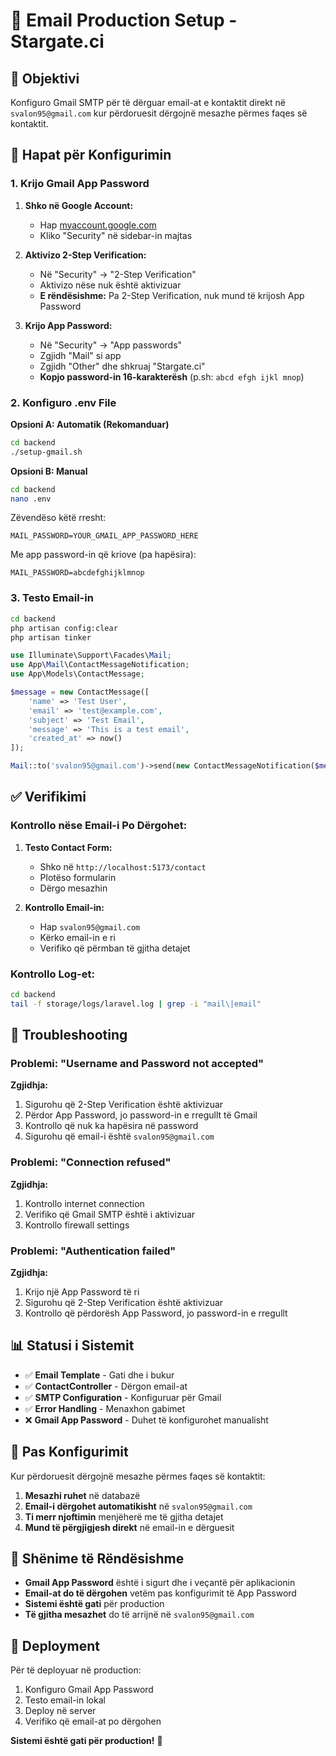 # 📧 Email Production Setup - Stargate.ci

## 🎯 Objektivi
Konfiguro Gmail SMTP për të dërguar email-at e kontaktit direkt në `svalon95@gmail.com` kur përdoruesit dërgojnë mesazhe përmes faqes së kontaktit.

## 🚀 Hapat për Konfigurimin

### 1. Krijo Gmail App Password

1. **Shko në Google Account:**
   - Hap [myaccount.google.com](https://myaccount.google.com/)
   - Kliko "Security" në sidebar-in majtas

2. **Aktivizo 2-Step Verification:**
   - Në "Security" → "2-Step Verification"
   - Aktivizo nëse nuk është aktivizuar
   - **E rëndësishme:** Pa 2-Step Verification, nuk mund të krijosh App Password

3. **Krijo App Password:**
   - Në "Security" → "App passwords"
   - Zgjidh "Mail" si app
   - Zgjidh "Other" dhe shkruaj "Stargate.ci"
   - **Kopjo password-in 16-karakterësh** (p.sh: `abcd efgh ijkl mnop`)

### 2. Konfiguro .env File

**Opsioni A: Automatik (Rekomanduar)**
```bash
cd backend
./setup-gmail.sh
```

**Opsioni B: Manual**
```bash
cd backend
nano .env
```

Zëvendëso këtë rresht:
```
MAIL_PASSWORD=YOUR_GMAIL_APP_PASSWORD_HERE
```

Me app password-in që kriove (pa hapësira):
```
MAIL_PASSWORD=abcdefghijklmnop
```

### 3. Testo Email-in

```bash
cd backend
php artisan config:clear
php artisan tinker
```

```php
use Illuminate\Support\Facades\Mail;
use App\Mail\ContactMessageNotification;
use App\Models\ContactMessage;

$message = new ContactMessage([
    'name' => 'Test User',
    'email' => 'test@example.com',
    'subject' => 'Test Email',
    'message' => 'This is a test email',
    'created_at' => now()
]);

Mail::to('svalon95@gmail.com')->send(new ContactMessageNotification($message));
```

## ✅ Verifikimi

### Kontrollo nëse Email-i Po Dërgohet:

1. **Testo Contact Form:**
   - Shko në `http://localhost:5173/contact`
   - Plotëso formularin
   - Dërgo mesazhin

2. **Kontrollo Email-in:**
   - Hap `svalon95@gmail.com`
   - Kërko email-in e ri
   - Verifiko që përmban të gjitha detajet

### Kontrollo Log-et:

```bash
cd backend
tail -f storage/logs/laravel.log | grep -i "mail\|email"
```

## 🔧 Troubleshooting

### Problemi: "Username and Password not accepted"

**Zgjidhja:**
1. Sigurohu që 2-Step Verification është aktivizuar
2. Përdor App Password, jo password-in e rregullt të Gmail
3. Kontrollo që nuk ka hapësira në password
4. Sigurohu që email-i është `svalon95@gmail.com`

### Problemi: "Connection refused"

**Zgjidhja:**
1. Kontrollo internet connection
2. Verifiko që Gmail SMTP është i aktivizuar
3. Kontrollo firewall settings

### Problemi: "Authentication failed"

**Zgjidhja:**
1. Krijo një App Password të ri
2. Sigurohu që 2-Step Verification është aktivizuar
3. Kontrollo që përdorësh App Password, jo password-in e rregullt

## 📊 Statusi i Sistemit

- ✅ **Email Template** - Gati dhe i bukur
- ✅ **ContactController** - Dërgon email-at
- ✅ **SMTP Configuration** - Konfiguruar për Gmail
- ✅ **Error Handling** - Menaxhon gabimet
- ❌ **Gmail App Password** - Duhet të konfigurohet manualisht

## 🎉 Pas Konfigurimit

Kur përdoruesit dërgojnë mesazhe përmes faqes së kontaktit:

1. **Mesazhi ruhet** në databazë
2. **Email-i dërgohet automatikisht** në `svalon95@gmail.com`
3. **Ti merr njoftimin** menjëherë me të gjitha detajet
4. **Mund të përgjigjesh direkt** në email-in e dërguesit

## 📝 Shënime të Rëndësishme

- **Gmail App Password** është i sigurt dhe i veçantë për aplikacionin
- **Email-at do të dërgohen** vetëm pas konfigurimit të App Password
- **Sistemi është gati** për production
- **Të gjitha mesazhet** do të arrijnë në `svalon95@gmail.com`

## 🚀 Deployment

Për të deployuar në production:

1. Konfiguro Gmail App Password
2. Testo email-in lokal
3. Deploy në server
4. Verifiko që email-at po dërgohen

**Sistemi është gati për production!** 🎉

